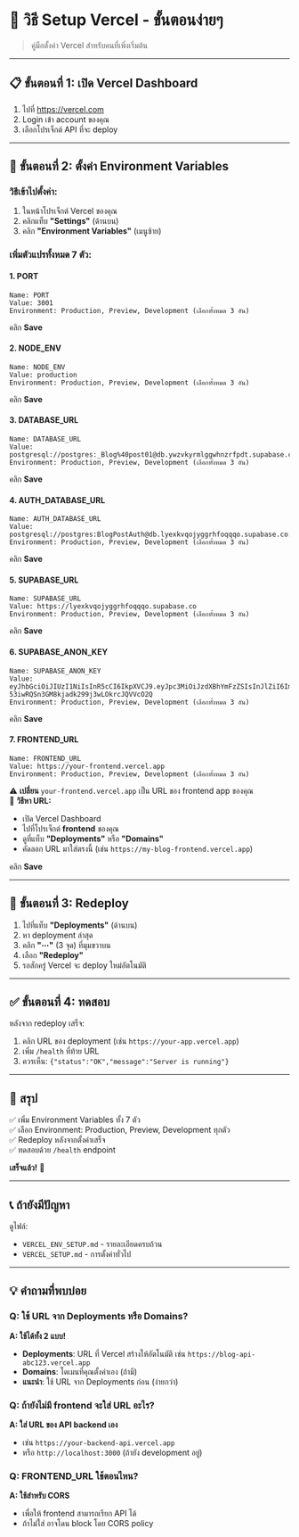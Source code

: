 # 🚀 วิธี Setup Vercel - ขั้นตอนง่ายๆ

> คู่มือตั้งค่า Vercel สำหรับคนที่เพิ่งเริ่มต้น

---

## 📋 **ขั้นตอนที่ 1: เปิด Vercel Dashboard**

1. ไปที่ https://vercel.com
2. Login เข้า account ของคุณ
3. เลือกโปรเจ็กต์ API ที่จะ deploy

---

## 🔧 **ขั้นตอนที่ 2: ตั้งค่า Environment Variables**

### **วิธีเข้าไปตั้งค่า:**

1. ในหน้าโปรเจ็กต์ Vercel ของคุณ
2. คลิกแท็บ **"Settings"** (ด้านบน)
3. คลิก **"Environment Variables"** (เมนูซ้าย)

### **เพิ่มตัวแปรทั้งหมด 7 ตัว:**

#### **1. PORT**
```
Name: PORT
Value: 3001
Environment: Production, Preview, Development (เลือกทั้งหมด 3 อัน)
```
คลิก **Save**

#### **2. NODE_ENV**
```
Name: NODE_ENV
Value: production
Environment: Production, Preview, Development (เลือกทั้งหมด 3 อัน)
```
คลิก **Save**

#### **3. DATABASE_URL**
```
Name: DATABASE_URL
Value: postgresql://postgres:_Blog%40post01@db.ywzvkyrmlggwhnzrfpdt.supabase.co:5432/postgres
Environment: Production, Preview, Development (เลือกทั้งหมด 3 อัน)
```
คลิก **Save**

#### **4. AUTH_DATABASE_URL**
```
Name: AUTH_DATABASE_URL
Value: postgresql://postgres:BlogPostAuth@db.lyexkvqojyggrhfoqqqo.supabase.co:5432/postgres
Environment: Production, Preview, Development (เลือกทั้งหมด 3 อัน)
```
คลิก **Save**

#### **5. SUPABASE_URL**
```
Name: SUPABASE_URL
Value: https://lyexkvqojyggrhfoqqqo.supabase.co
Environment: Production, Preview, Development (เลือกทั้งหมด 3 อัน)
```
คลิก **Save**

#### **6. SUPABASE_ANON_KEY**
```
Name: SUPABASE_ANON_KEY
Value: eyJhbGciOiJIUzI1NiIsInR5cCI6IkpXVCJ9.eyJpc3MiOiJzdXBhYmFzZSIsInJlZiI6Imx5ZXhrdnFvanlnZ3JoZm9xcXFvIiwicm9sZSI6ImFub24iLCJpYXQiOjE3NjE5MTUxNzcsImV4cCI6MjA3NzQ5MTE3N30.u1ClcJ-53iwRQSn3GM8kjadk299j3wLOkrcJQVVcO2Q
Environment: Production, Preview, Development (เลือกทั้งหมด 3 อัน)
```
คลิก **Save**

#### **7. FRONTEND_URL**
```
Name: FRONTEND_URL
Value: https://your-frontend.vercel.app
Environment: Production, Preview, Development (เลือกทั้งหมด 3 อัน)
```
⚠️ **เปลี่ยน** `your-frontend.vercel.app` เป็น URL ของ frontend app ของคุณ  
📌 **วิธีหา URL:**
   - เปิด Vercel Dashboard
   - ไปที่โปรเจ็กต์ **frontend** ของคุณ
   - ดูที่แท็บ **"Deployments"** หรือ **"Domains"**
   - คัดลอก URL มาใส่ตรงนี้ (เช่น `https://my-blog-frontend.vercel.app`)

คลิก **Save**

---

## 🎉 **ขั้นตอนที่ 3: Redeploy**

1. ไปที่แท็บ **"Deployments"** (ด้านบน)
2. หา deployment ล่าสุด
3. คลิก **"⋯"** (3 จุด) ที่มุมขวาบน
4. เลือก **"Redeploy"**
5. รอสักครู่ Vercel จะ deploy ใหม่อัตโนมัติ

---

## ✅ **ขั้นตอนที่ 4: ทดสอบ**

หลังจาก redeploy เสร็จ:

1. คลิก URL ของ deployment (เช่น `https://your-app.vercel.app`)
2. เพิ่ม `/health` ที่ท้าย URL
3. ควรเห็น: `{"status":"OK","message":"Server is running"}`

---

## 🎯 **สรุป**

✅ เพิ่ม Environment Variables ทั้ง 7 ตัว  
✅ เลือก Environment: Production, Preview, Development ทุกตัว  
✅ Redeploy หลังจากตั้งค่าเสร็จ  
✅ ทดสอบด้วย `/health` endpoint  

**เสร็จแล้ว!** 🎉

---

## 📞 **ถ้ายังมีปัญหา**

ดูไฟล์:
- `VERCEL_ENV_SETUP.md` - รายละเอียดครบถ้วน
- `VERCEL_SETUP.md` - การตั้งค่าทั่วไป

---

## 💡 **คำถามที่พบบ่อย**

### **Q: ใช้ URL จาก Deployments หรือ Domains?**
**A: ใช้ได้ทั้ง 2 แบบ!**
- **Deployments**: URL ที่ Vercel สร้างให้อัตโนมัติ เช่น `https://blog-api-abc123.vercel.app`
- **Domains**: โดเมนที่คุณตั้งค่าเอง (ถ้ามี)
- **แนะนำ**: ใช้ URL จาก Deployments ก่อน (ง่ายกว่า)

### **Q: ถ้ายังไม่มี frontend จะใส่ URL อะไร?**
**A: ใส่ URL ของ API backend เอง**
- เช่น `https://your-backend-api.vercel.app`
- หรือ `http://localhost:3000` (ถ้ายัง development อยู่)

### **Q: FRONTEND_URL ใช้ตอนไหน?**
**A: ใช้สำหรับ CORS**
- เพื่อให้ frontend สามารถเรียก API ได้
- ถ้าไม่ใส่ อาจโดน block โดย CORS policy

